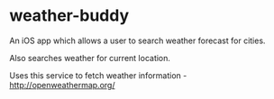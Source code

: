 # weather-buddy
An iOS app which allows a user to search weather forecast for cities.

Also searches weather for current location.

Uses this service to fetch weather information - http://openweathermap.org/
